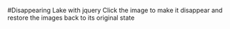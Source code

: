 #Disappearing Lake with jquery
Click the image to make it disappear and restore the images back to its original state
